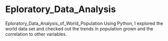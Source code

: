 # Eploratory_Data_Analysis

Eploratory_Data_Analysis_of_World_Population
Using Python, I explored the world data set and checked out the trends in population grown and the correlation to other variables.

